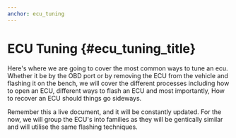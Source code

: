 ```yaml
---
anchor: ecu_tuning
---
```


# ECU Tuning {#ecu_tuning_title}

Here's where we are going to cover the most common ways to tune an ecu. Whether it be by the OBD port or by removing the ECU from the vehicle and flashing it on the bench, we will cover the different processes including how to open an ECU, different ways to flash an ECU and most importantly, How to recover an ECU should things go sideways.

Remember this a live document, and it will be constantly updated. For the now, we will group the ECU's into families as they will be gentically similar and will utilise the same flashing techniques. 
